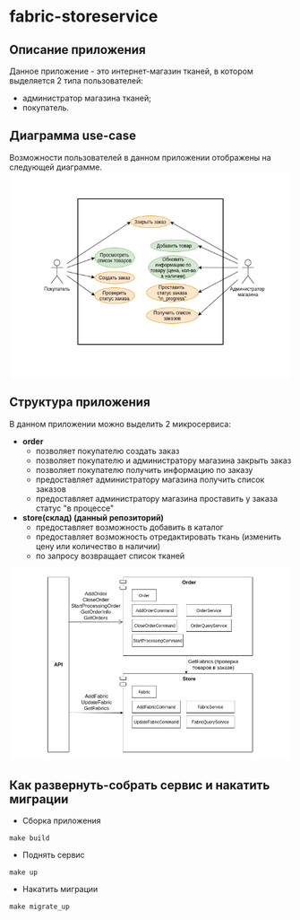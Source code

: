 # fabric-storeservice

## Описание приложения
Данное приложение - это интернет-магазин тканей, в котором выделяется 2 типа пользователей:
* администратор магазина тканей;
* покупатель.

## Диаграмма use-case
Возможности пользователей в данном приложении отображены на следующей диаграмме.
![Use-case diagram](/diagrams/use_case.png)

## Структура приложения
В данном приложении можно выделить 2 микросервиса:
* **order**
    - позволяет покупателю создать заказ
    - позволяет покупателю и администратору магазина закрыть заказ
    - позволяет покупателю получить информацию по заказу
    - предоставляет администратору магазина получить список заказов
    - предоставляет администратору магазина проставить у заказа статус "в процессе"
* **store(склад) (данный репозиторий)**
    - предоставляет возможность добавить в каталог
    - предоставляет возможность отредактировать ткань (изменить цену или количество в наличии)
    - по запросу возвращает список тканей

![Component diagram](/diagrams/component_diagram.png)

## Как развернуть-собрать сервис и накатить миграции

* Сборка приложения
```
make build
```
* Поднять сервис
```
make up
```
* Накатить миграции
```
make migrate_up
```